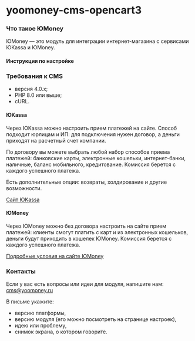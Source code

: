 # yoomoney-cms-opencart3

### Что такое ЮMoney
ЮMoney — это модуль для интеграции интернет-магазина с сервисами ЮKassa и ЮMoney.

#### Инструкция по настройке



### Требования к CMS
* версия 4.0.х;
* PHP 8.0 или выше;
* cURL.

#### ЮKassa
Через ЮKassa можно настроить прием платежей на сайте. Способ подходит юрлицам и ИП: для подключения нужен договор, а деньги приходят на расчетный счет компании.

По договору вы можете выбрать любой набор способов приема платежей: банковские карты, электронные кошельки, интернет-банки, наличные, баланс мобильного, кредитование. Комиссия берется с каждого успешного платежа.

Есть дополнительные опции: возвраты, холдирование и другие возможности.

[Сайт ЮKassa](https://yookassa.ru/)

#### ЮMoney

Через ЮMoney можно без договора настроить на сайте прием платежей: клиенты смогут платить с карт и из электронных кошельков, деньги будут приходить в кошелек ЮMoney. Комиссия берется с каждого успешного платежа.

[Подробные условия на сайте ЮMoney](https://yoomoney.ru/quickpay/)

### Контакты

Если у вас есть вопросы или идеи для модуля, напишите нам: cms@yoomoney.ru

В письме укажите:
* версию платформы,
* версию модуля (его можно посмотреть на странице настроек),
* идею или проблему,
* снимок экрана, о котором говорите.
